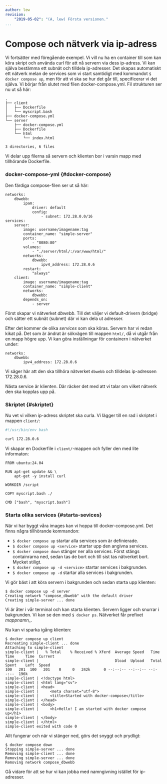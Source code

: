 ```yaml
---
author: lew
revision:
    "2019-05-02": "(A, lew) Första versionen."
...
```

Compose och nätverk via ip-adress
=======================

Vi fortsätter med föregående exempel. Vi vill nu ha en container till som kan köra skript och använda curl för att nå servern via dess ip-adress. Vi kan själva bestämma ett subnät och tilldela ip-adresser. Det skapas automatiskt ett nätverk melan de services som vi start samtidigt med kommandot `$ docker compose up`, men för att vi ska se hur det går till, specificerar vi det själva. Vi börjar från slutet med filen docker-compose.yml. Fil strukturen ser nu ut så här:

```
.
├── client
│   ├── Dockerfile
│   └── myscript.bash
├── docker-compose.yml
└── server
    ├── docker-compose.yml
    ├── Dockerfile
    └── html
        └── index.html

3 directories, 6 files
```

Vi delar upp filerna så servern och klienten bor i varsin mapp med tillhörande Dockerfile.



### docker-compose-yml {#docker-compose}

Den färdiga compose-filen ser ut så här:

```
networks:
    dbwebb:
        ipam:
            driver: default
            config:
                - subnet: 172.28.0.0/16
services:
    server:
        image: username/imagename:tag
        container_name: "simple-server"
        ports:
            - "8080:80"
        volumes:
            - "./server/html/:/var/www/html/"
        networks:
            dbwebb:
                ipv4_address: 172.28.0.6
        restart:
            "always"
    client:
        image: username/imagename:tag
        container_name: "simple-client"
        networks:
            dbwebb:
        depends_on:
            - server
```

Först skapar vi nätverket *dbwebb*. Till det väljer vi default-drivern (bridge) och sätter ett subnät (subnet) där vi kan dela ut adresser.

Efter det kommer de olika *services* som ska köras. Servern har vi redan kikat på. Det som är ändrat är sökvägen till mappen `html/`, då vi utgår från en mapp högre upp. Vi kan göra inställningar för containern i nätverket under:
```
networks:
    dbwebb:
        ipv4_address: 172.28.0.6
```

Vi säger här att den ska tillhöra nätverket `dbwebb` och tilldelas ip-adressen 172.28.0.6.

Nästa service är klienten. Där räcker det med att vi talar om vilket nätverk den ska kopplas upp på.



### Skriptet {#skriptet}

Nu vet vi vilken ip-adress skriptet ska curla. Vi lägger till en rad i skriptet i mappen `client/`:

```bash
#!/usr/bin/env bash

curl 172.28.0.6
```

Vi skapar en Dockerfile i `client/`-mappen och fyller den med lite informaton:

```
FROM ubuntu:24.04

RUN apt-get update && \
    apt-get -y install curl

WORKDIR /script

COPY myscript.bash ./

CMD ["bash", "myscript.bash"]
```



### Starta olika services {#starta-sevices}

När vi har byggt våra images kan vi hoppa till docker-compose.yml. Det finns några tillhörande kommandon:

* `$ docker compose up` startar alla services som är definierade.
* `$ docker compose up <service>` startar upp den angivna services.
* `$ docker compose down` stänger ner alla services. Först stängs containrarna ned, sedan tas de bort och till sist tas nätverket bort. Mycket stiligt.
* `$ docker compose up -d <service>` startar services i bakgrunden.
* `$ docker compose up -d` startar alla services i bakgrunden.

Vi gör bäst i att köra servern i bakgrunden och sedan starta upp klienten:

```
$ docker compose up -d server
Creating network "compose_dbwebb" with the default driver
Creating simple-server ... done
```

Vi är åter i vår terminal och kan starta klienten. Servern ligger och snurrar i bakgrunden. Vi kan se den med `$ docker ps`. Nätverket får prefixet *mappnamn_*.

Nu kan vi sparka igång klienten:

```
$ docker compose up client
Recreating simple-client ... done
Attaching to simple-client
simple-client |   % Total    % Received % Xferd  Average Speed   Time    Time     Time  Current
simple-client |                                  Dload  Upload   Total   Spent    Left  Speed
100   201  100   201    0     0   242k      0 --:--:-- --:--:-- --:--:--  196k
simple-client | <!doctype html>
simple-client | <html lang="sv">
simple-client | <head>
simple-client |     <meta charset="utf-8">
simple-client |     <title>Started with docker-compose</title>
simple-client | </head>
simple-client | <body>
simple-client |     <h1>Hello! I am started with docker compose up</h1>
simple-client | </body>
simple-client | </html>
simple-client exited with code 0
```

Allt fungerar och när vi stänger ned, görs det snyggt och prydligt:

```
$ docker compose down
Stopping simple-server ... done
Removing simple-client ... done
Removing simple-server ... done
Removing network compose_dbwebb
```

Gå vidare för att se hur vi kan jobba med namngivning istället för ip-adresser.
